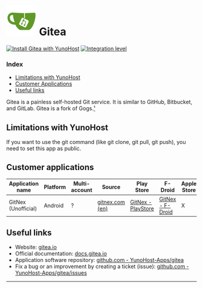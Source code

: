 # <img src="/images/gitea_logo.png" width="80px" alt="Gitea's logo"> Gitea

[![Install Gitea with YunoHost](https://install-app.yunohost.org/install-with-yunohost.png)](https://install-app.yunohost.org/?app=gitea) [![Integration level](https://dash.yunohost.org/integration/gitea.svg)](https://dash.yunohost.org/appci/app/gitea)

### Index

- [Limitations with YunoHost](#limitations-with-yunohost)
- [Customer Applications](#customer-applications)
- [Useful links](#useful-links)

Gitea is a painless self-hosted Git service. It is similar to GitHub, Bitbucket, and GitLab. Gitea is a fork of Gogs.[¹]

## Limitations with YunoHost

If you want to use the git command (like git clone, git pull, git push), you need to set this app as public.

## Customer applications

| Application name | Platform | Multi-account |Source | Play Store | F-Droid | Apple Store |
|------------------|----------|---------------|-------|------------|---------|-------------|
| GitNex (Unofficial) | Android | ? | [gitnex.com (en)](https://gitnex.com/) | [GitNex - PlayStore](https://play.google.com/store/apps/details?id=org.mian.gitnex) | [GitNex - F-Droid](https://f-droid.org/fr/packages/org.mian.gitnex/) | X |

## Useful links

+ Website: [gitea.io](https://gitea.io/en-us/)
+ Official documentation: [docs.gitea.io](https://docs.gitea.io/en-us/)
+ Application software repository: [github.com - YunoHost-Apps/gitea](https://github.com/YunoHost-Apps/gitea_ynh)
+ Fix a bug or an improvement by creating a ticket (issue): [github.com - YunoHost-Apps/gitea/issues](https://github.com/YunoHost-Apps/gitea_ynh/issues)

------

[¹]: [docs.gitea.io](https://docs.gitea.io/en-us/)
